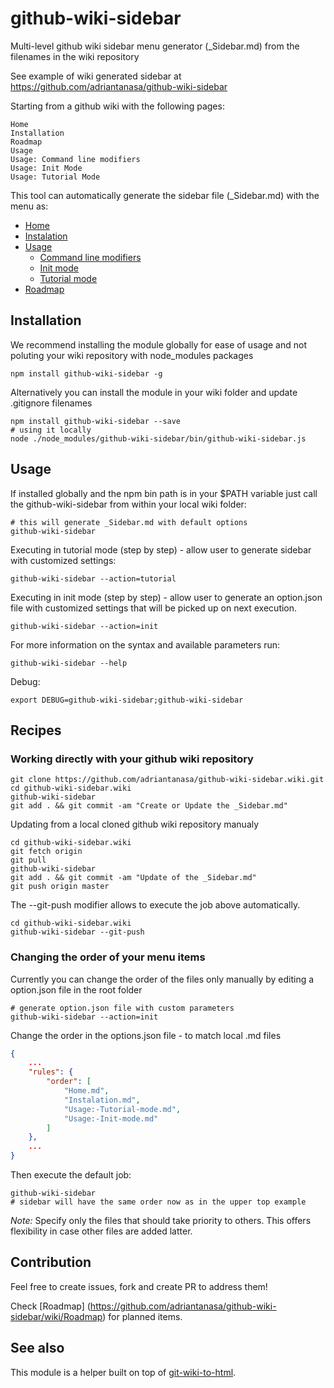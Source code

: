 # github-wiki-sidebar

Multi-level github wiki sidebar menu generator (_Sidebar.md) from the filenames in the wiki repository 

See example of wiki generated sidebar at https://github.com/adriantanasa/github-wiki-sidebar

Starting from a github wiki with the following pages:

```
Home
Installation
Roadmap
Usage
Usage: Command line modifiers
Usage: Init Mode
Usage: Tutorial Mode
```

This tool can automatically generate the sidebar file (_Sidebar.md) with the menu as:

  * [Home](https://github.com/adriantanasa/github-wiki-sidebar/wiki/Home)
  * [Instalation](https://github.com/adriantanasa/github-wiki-sidebar/wiki/Instalation)
  * [Usage](https://github.com/adriantanasa/github-wiki-sidebar/wiki/Usage)
    * [Command line modifiers](https://github.com/adriantanasa/github-wiki-sidebar/wiki/Usage%3A-Command-line-modifiers)
    * [Init mode](https://github.com/adriantanasa/github-wiki-sidebar/wiki/Usage%3A-Init-mode)
    * [Tutorial mode](https://github.com/adriantanasa/github-wiki-sidebar/wiki/Usage%3A-Tutorial-mode)
  * [Roadmap](https://github.com/adriantanasa/github-wiki-sidebar/wiki/Roadmap)


## Installation

We recommend installing the module globally for ease of usage and not poluting your wiki repository with node_modules packages

```
npm install github-wiki-sidebar -g
```

Alternatively you can install the module in your wiki folder and update .gitignore filenames

```
npm install github-wiki-sidebar --save
# using it locally
node ./node_modules/github-wiki-sidebar/bin/github-wiki-sidebar.js
```

## Usage

If installed globally and the npm bin path is in your $PATH variable just call the github-wiki-sidebar from within your local wiki folder:

```
# this will generate _Sidebar.md with default options
github-wiki-sidebar
```

Executing in tutorial mode (step by step) - allow user to generate sidebar with customized settings:

```
github-wiki-sidebar --action=tutorial
```

Executing in init mode (step by step) - allow user to generate an option.json file with customized settings that will be picked up on next execution.

```
github-wiki-sidebar --action=init
```

For more information on the syntax and available parameters run:

```
github-wiki-sidebar --help
```

Debug:

```
export DEBUG=github-wiki-sidebar;github-wiki-sidebar
```

## Recipes

### Working directly with your github wiki repository

```shell
git clone https://github.com/adriantanasa/github-wiki-sidebar.wiki.git
cd github-wiki-sidebar.wiki
github-wiki-sidebar
git add . && git commit -am "Create or Update the _Sidebar.md"
```

Updating from a local cloned github wiki repository manualy

```shell
cd github-wiki-sidebar.wiki
git fetch origin
git pull
github-wiki-sidebar
git add . && git commit -am "Update of the _Sidebar.md"
git push origin master
```

The --git-push modifier allows to execute the job above automatically.

```shell
cd github-wiki-sidebar.wiki
github-wiki-sidebar --git-push
```

### Changing the order of your menu items

Currently you can change the order of the files only manually by editing a option.json file in the root folder

```shell
# generate option.json file with custom parameters
github-wiki-sidebar --action=init
```

Change the order in the options.json file - to match local .md files

```json
{
    ...
    "rules": {
        "order": [
            "Home.md",
            "Instalation.md",
            "Usage:-Tutorial-mode.md",
            "Usage:-Init-mode.md"
        ]
    },
    ...
}

```

Then execute the default job:

```shell
github-wiki-sidebar
# sidebar will have the same order now as in the upper top example
```

*Note:* Specify only the files that should take priority to others. This offers flexibility in case other files are added latter.

## Contribution

Feel free to create issues, fork and create PR to address them!

Check [Roadmap] (https://github.com/adriantanasa/github-wiki-sidebar/wiki/Roadmap) for planned items.

## See also

This module is a helper built on top of [git-wiki-to-html](https://www.npmjs.com/package/git-wiki-to-html).




